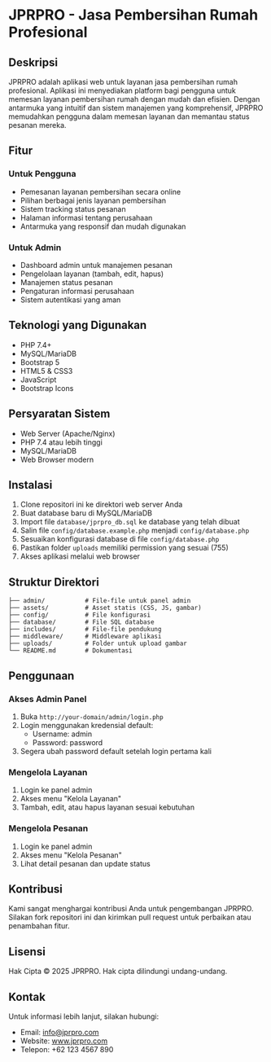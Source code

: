 # JPRPRO - Jasa Pembersihan Rumah Profesional

## Deskripsi
JPRPRO adalah aplikasi web untuk layanan jasa pembersihan rumah profesional. Aplikasi ini menyediakan platform bagi pengguna untuk memesan layanan pembersihan rumah dengan mudah dan efisien. Dengan antarmuka yang intuitif dan sistem manajemen yang komprehensif, JPRPRO memudahkan pengguna dalam memesan layanan dan memantau status pesanan mereka.

## Fitur

### Untuk Pengguna
- Pemesanan layanan pembersihan secara online
- Pilihan berbagai jenis layanan pembersihan
- Sistem tracking status pesanan
- Halaman informasi tentang perusahaan
- Antarmuka yang responsif dan mudah digunakan

### Untuk Admin
- Dashboard admin untuk manajemen pesanan
- Pengelolaan layanan (tambah, edit, hapus)
- Manajemen status pesanan
- Pengaturan informasi perusahaan
- Sistem autentikasi yang aman

## Teknologi yang Digunakan
- PHP 7.4+
- MySQL/MariaDB
- Bootstrap 5
- HTML5 & CSS3
- JavaScript
- Bootstrap Icons

## Persyaratan Sistem
- Web Server (Apache/Nginx)
- PHP 7.4 atau lebih tinggi
- MySQL/MariaDB
- Web Browser modern

## Instalasi
1. Clone repositori ini ke direktori web server Anda
2. Buat database baru di MySQL/MariaDB
3. Import file `database/jprpro_db.sql` ke database yang telah dibuat
4. Salin file `config/database.example.php` menjadi `config/database.php`
5. Sesuaikan konfigurasi database di file `config/database.php`
6. Pastikan folder `uploads` memiliki permission yang sesuai (755)
7. Akses aplikasi melalui web browser

## Struktur Direktori
```
├── admin/           # File-file untuk panel admin
├── assets/          # Asset statis (CSS, JS, gambar)
├── config/          # File konfigurasi
├── database/        # File SQL database
├── includes/        # File-file pendukung
├── middleware/      # Middleware aplikasi
├── uploads/         # Folder untuk upload gambar
└── README.md        # Dokumentasi
```

## Penggunaan
### Akses Admin Panel
1. Buka `http://your-domain/admin/login.php`
2. Login menggunakan kredensial default:
   - Username: admin
   - Password: password
3. Segera ubah password default setelah login pertama kali

### Mengelola Layanan
1. Login ke panel admin
2. Akses menu "Kelola Layanan"
3. Tambah, edit, atau hapus layanan sesuai kebutuhan

### Mengelola Pesanan
1. Login ke panel admin
2. Akses menu "Kelola Pesanan"
3. Lihat detail pesanan dan update status

## Kontribusi
Kami sangat menghargai kontribusi Anda untuk pengembangan JPRPRO. Silakan fork repositori ini dan kirimkan pull request untuk perbaikan atau penambahan fitur.

## Lisensi
Hak Cipta © 2025 JPRPRO. Hak cipta dilindungi undang-undang.

## Kontak
Untuk informasi lebih lanjut, silakan hubungi:
- Email: info@jprpro.com
- Website: www.jprpro.com
- Telepon: +62 123 4567 890